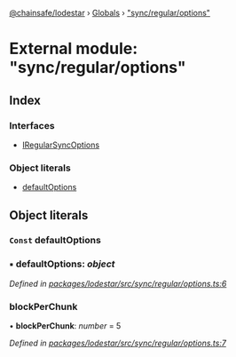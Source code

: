 [@chainsafe/lodestar](../README.md) › [Globals](../globals.md) › ["sync/regular/options"](_sync_regular_options_.md)

# External module: "sync/regular/options"

## Index

### Interfaces

* [IRegularSyncOptions](../interfaces/_sync_regular_options_.iregularsyncoptions.md)

### Object literals

* [defaultOptions](_sync_regular_options_.md#const-defaultoptions)

## Object literals

### `Const` defaultOptions

### ▪ **defaultOptions**: *object*

*Defined in [packages/lodestar/src/sync/regular/options.ts:6](https://github.com/ChainSafe/lodestar/blob/2fb982b/packages/lodestar/src/sync/regular/options.ts#L6)*

###  blockPerChunk

• **blockPerChunk**: *number* = 5

*Defined in [packages/lodestar/src/sync/regular/options.ts:7](https://github.com/ChainSafe/lodestar/blob/2fb982b/packages/lodestar/src/sync/regular/options.ts#L7)*
